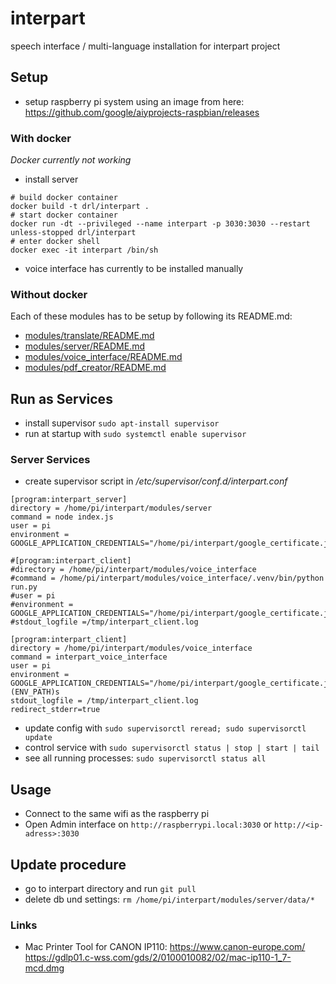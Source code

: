 # interpart
speech interface / multi-language installation for interpart project

## Setup
* setup raspberry pi system using an image from here: https://github.com/google/aiyprojects-raspbian/releases

### With docker

*Docker currently not working*

* install server
```
# build docker container
docker build -t drl/interpart .
# start docker container
docker run -dt --privileged --name interpart -p 3030:3030 --restart unless-stopped drl/interpart
# enter docker shell
docker exec -it interpart /bin/sh
```
* voice interface has currently to be installed manually

### Without docker

Each of these modules has to be setup by following its README.md:

* [modules/translate/README.md](modules/translate/README.md)
* [modules/server/README.md](modules/server/README.md)
* [modules/voice_interface/README.md](modules/voice_interface/README.md)
* [modules/pdf_creator/README.md](modules/pdf_creator/README.md)

## Run as Services

* install supervisor `sudo apt-install supervisor`
* run at startup with `sudo systemctl enable supervisor`

### Server Services

* create supervisor script in */etc/supervisor/conf.d/interpart.conf*
```
[program:interpart_server]
directory = /home/pi/interpart/modules/server
command = node index.js
user = pi
environment = GOOGLE_APPLICATION_CREDENTIALS="/home/pi/interpart/google_certificate.json"

#[program:interpart_client]
#directory = /home/pi/interpart/modules/voice_interface
#command = /home/pi/interpart/modules/voice_interface/.venv/bin/python run.py
#user = pi
#environment = GOOGLE_APPLICATION_CREDENTIALS="/home/pi/interpart/google_certificate.json"
#stdout_logfile =/tmp/interpart_client.log

[program:interpart_client]
directory = /home/pi/interpart/modules/voice_interface
command = interpart_voice_interface
user = pi
environment = GOOGLE_APPLICATION_CREDENTIALS="/home/pi/interpart/google_certificate.json",PATH="/home/pi/.local/bin/":%(ENV_PATH)s
stdout_logfile = /tmp/interpart_client.log
redirect_stderr=true
```
    
* update config with `sudo supervisorctl reread; sudo supervisorctl update`
* control service with `sudo supervisorctl status | stop | start | tail`
* see all running processes: `sudo supervisorctl status all`

## Usage

* Connect to the same wifi as the raspberry pi
* Open Admin interface on `http://raspberrypi.local:3030`  or `http://<ip-adress>:3030`

## Update procedure

* go to interpart directory and run `git pull`
* delete db und settings: `rm /home/pi/interpart/modules/server/data/*`

### Links
* Mac Printer Tool for CANON IP110: https://www.canon-europe.com/
https://gdlp01.c-wss.com/gds/2/0100010082/02/mac-ip110-1_7-mcd.dmg


